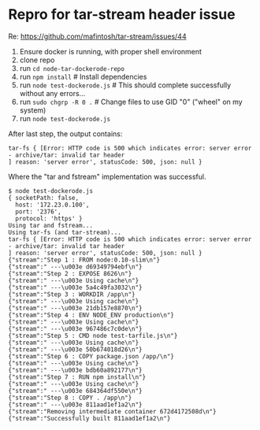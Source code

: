 # Repro for tar-stream header issue

Re: <https://github.com/mafintosh/tar-stream/issues/44>

1. Ensure docker is running, with proper shell environment
1. clone repo
1. run `cd node-tar-dockerode-repo`
1. run `npm install` # Install dependencies
1. run `node test-dockerode.js` # This should complete successfully without any errors...
1. run `sudo chgrp -R 0 .` # Change files to use GID "0" ("wheel" on my system)
1. run `node test-dockerode.js`

After last step, the output contains:
```
tar-fs { [Error: HTTP code is 500 which indicates error: server error - archive/tar: invalid tar header
] reason: 'server error', statusCode: 500, json: null }
```

Where the "tar and fstream" implementation was successful.

```
$ node test-dockerode.js
{ socketPath: false,
  host: '172.23.0.100',
  port: '2376',
  protocol: 'https' }
Using tar and fstream...
Using tar-fs (and tar-stream)...
tar-fs { [Error: HTTP code is 500 which indicates error: server error - archive/tar: invalid tar header
] reason: 'server error', statusCode: 500, json: null }
{"stream":"Step 1 : FROM node:0.10-slim\n"}
{"stream":" ---\u003e d69349794ebf\n"}
{"stream":"Step 2 : EXPOSE 8626\n"}
{"stream":" ---\u003e Using cache\n"}
{"stream":" ---\u003e 5a4c49fa3032\n"}
{"stream":"Step 3 : WORKDIR /app\n"}
{"stream":" ---\u003e Using cache\n"}
{"stream":" ---\u003e 21db157e8870\n"}
{"stream":"Step 4 : ENV NODE_ENV production\n"}
{"stream":" ---\u003e Using cache\n"}
{"stream":" ---\u003e 967486c7c0de\n"}
{"stream":"Step 5 : CMD node test-tarfile.js\n"}
{"stream":" ---\u003e Using cache\n"}
{"stream":" ---\u003e 50b674018d26\n"}
{"stream":"Step 6 : COPY package.json /app/\n"}
{"stream":" ---\u003e Using cache\n"}
{"stream":" ---\u003e bdb60a892177\n"}
{"stream":"Step 7 : RUN npm install\n"}
{"stream":" ---\u003e Using cache\n"}
{"stream":" ---\u003e 684364df550e\n"}
{"stream":"Step 8 : COPY . /app\n"}
{"stream":" ---\u003e 811aad1ef1a2\n"}
{"stream":"Removing intermediate container 672d4172508d\n"}
{"stream":"Successfully built 811aad1ef1a2\n"}
```